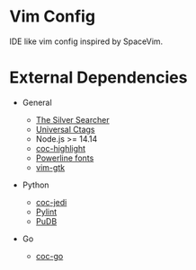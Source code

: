 # Vim Config

IDE like vim config inspired by SpaceVim.

# External Dependencies

* General
    * [The Silver Searcher](https://github.com/ggreer/the_silver_searcher)
    * [Universal Ctags](https://ctags.io/)
    * Node.js >= 14.14
    * [coc-highlight](https://github.com/neoclide/coc-highlight)
    * [Powerline fonts](https://github.com/powerline/fonts)
    * [vim-gtk](https://stackoverflow.com/questions/11489428/how-can-i-make-vim-paste-from-and-copy-to-the-systems-clipboard)

* Python
    * [coc-jedi](https://github.com/pappasam/coc-jedi)
    * [Pylint](https://pypi.org/project/pylint/)
    * [PuDB](https://pypi.org/project/pudb/)

* Go
    * [coc-go](https://github.com/josa42/coc-go)
